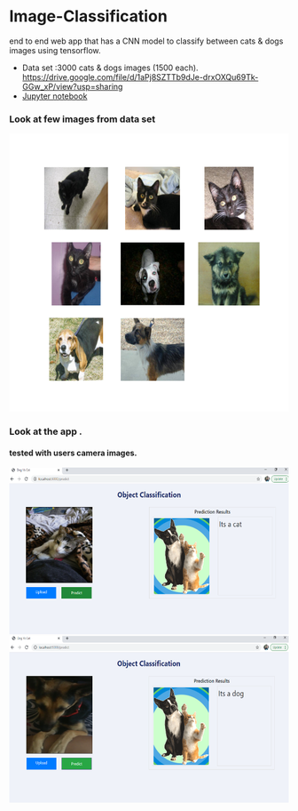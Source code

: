 # Image-Classification
end to end web app that has a CNN model to classify between cats &amp; dogs images using tensorflow.


* Data set :3000 cats & dogs images (1500 each). https://drive.google.com/file/d/1aPj8SZTTb9dJe-drxOXQu69Tk-GGw_xP/view?usp=sharing 
* [Jupyter notebook](https://github.com/richakbee/Tensorflow-in-Practice-Specialization/blob/main/2.%20Convolution%20Neural%20Networks%20in%20Tensorflow/Hands%20on%20Assignments/Exercise-2%20Cats%20Vs%20Dogs%20using%20Augmentation/Exercise_2_Cats_vs_Dogs_using_augmentation_Question-FINAL.ipynb)

### Look at few images from data set

<img src="https://github.com/richakbee/Image-Classification/blob/main/screenshot/few_images.png" width="800px" height= "500px"/>

### Look at the app .
#### tested with users camera images.

<img src="https://github.com/richakbee/Image-Classification/blob/main/screenshot/cat.png" width="800px" height= "300px"/>

<img src="https://github.com/richakbee/Image-Classification/blob/main/screenshot/dog.png" width="800px" height= "300px"/>


